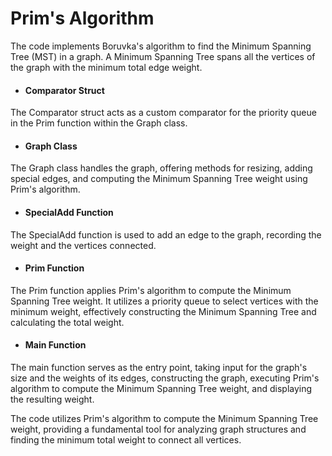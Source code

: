 # Prim's Algorithm
The code implements Boruvka's algorithm to find the Minimum Spanning Tree (MST) in a graph. A Minimum Spanning Tree spans all the vertices of the graph with the minimum total edge weight.
* #### Comparator Struct
The Comparator struct acts as a custom comparator for the priority queue in the Prim function within the Graph class.

* #### Graph Class
The Graph class handles the graph, offering methods for resizing, adding special edges, and computing the Minimum Spanning Tree weight using Prim's algorithm.

* #### SpecialAdd Function
The SpecialAdd function is used to add an edge to the graph, recording the weight and the vertices connected.

* #### Prim Function
The Prim function applies Prim's algorithm to compute the Minimum Spanning Tree weight. It utilizes a priority queue to select vertices with the minimum weight, effectively constructing the Minimum Spanning Tree and calculating the total weight.

* #### Main Function
The main function serves as the entry point, taking input for the graph's size and the weights of its edges, constructing the graph, executing Prim's algorithm to compute the Minimum Spanning Tree weight, and displaying the resulting weight.

The code utilizes Prim's algorithm to compute the Minimum Spanning Tree weight, providing a fundamental tool for analyzing graph structures and finding the minimum total weight to connect all vertices.
